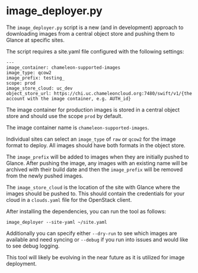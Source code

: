 # image_deployer.py

The `image_deployer.py` script is a new (and in development) approach to
downloading images from a central object store and pushing them to Glance
at specific sites.

The script requires a site.yaml file configured with the following
settings:
```
---
image_container: chameleon-supported-images
image_type: qcow2
image_prefix: testing_
scope: prod
image_store_cloud: uc_dev
object_store_url: https://chi.uc.chameleoncloud.org:7480/swift/v1/{the account with the image container, e.g. AUTH_id}
```

The image container for production images is stored in a central
object store and should use the scope `prod` by default.

The image container name is `chameleon-supported-images`.

Individual sites can select an `image_type` of `raw` or `qcow2`
for the image format to deploy. All images should have both
formats in the object store.

The `image_prefix` will be added to images when they are initially
pushed to Glance. After pushing the image, any images with an
existing name will be archived with their build date and then
the `image_prefix` will be removed from the newly pushed images.

The `image_store_cloud` is the location of the site with Glance
where the images should be pushed to. This should contain the
credentials for your cloud in a `clouds.yaml` file for the
OpenStack client.

After installing the dependencies, you can run the tool as follows:
```
image_deployer --site-yaml ~/site.yaml
```

Additionally you can specify either `--dry-run` to see which images
are available and need syncing or `--debug` if you run into issues
and would like to see debug logging.

This tool will likely be evolving in the near future as it is
utilized for image deployment.
